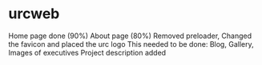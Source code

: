 # urcweb
Home page done (90%)
About page (80%)
Removed preloader,
Changed the favicon and placed the urc logo
This needed to be done:
Blog, Gallery, Images of executives
Project description added
